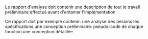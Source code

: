 Le rapport d'analyse doit contenir une description de tout le travail préliminaire effectué avant d'entamer l'implémentation. 

Ce rapport doit par exemple contenir:
    une analyse des besoins
    les spécifications
    une conception préliminaire: pseudo-code de chaque fonction
    une conception détaillée

